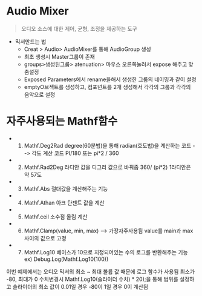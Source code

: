 # Audio Mixer
 > 오디오 소스에 대한 제어, 균형, 조정을 제공하는 도구

* 믹서만드는 법
  * Creat > Audio> AudioMixer를 통해 AudioGroup 생성
  * 최초 생성시 Master그룹이 존재
  * groups>생성된그룹> atenuation> 마우스 오른쪽눌러서 expose 해주고 맞춤설정
  * Exposed Parameters에서 rename을해서 생성한 그룹의 네이밍과 같이 설정
  * emptyO브젝트를 생성하고, 컴포넌트를 2개 생성해서 각각의 그룹과 각각의 음악으로 설정
 
# 자주사용되는 Mathf함수
* 1. Mathf.Deg2Rad
  degree(60분법)을 통해 radian(호도법)을 계산하는 코드 --> 각도 계산 코드
  PI/180 또는 pi*2 / 360
         
* 2. Mathf.Rad2Deg
  라디안 값을 디그리 값으로 바꿔줌
  360/ (pi*2)
  1라디안은 약 57도

* 3. Mathf.Abs
  절대값을 계산해주는 기능

* 4. Mathf.Athan
  아크 탄젠트 값을 계산

* 5. Mathf.ceil
  소수점 올림 계산

* 6. Mathf.Clamp(value, min, max) --> 가장자주사용됨
  value를 main과 max사이의 값으로 고정
 
* 7. Mathf.Log10
  베이스가 10으로 지정되어있는 수의 로그를 반환해주는 기능
  ex) Debug.Log(Mathf.Log10(100))

이번 예제에서는 오디오 믹서의 최소 ~ 최대 볼륨 값 때문에 로그 함수가 사용됨
최소가 -80, 최대가 0
수치변경시 Mathf.Log10(슬라이더 수치) * 20);을 통해 범위를 설정하고
슬라이더의 최소 값이 0.01일 경우 -80이 1일 경우 0이 계산됨
